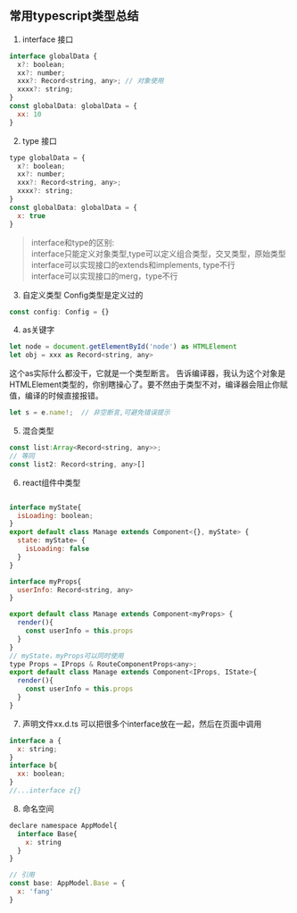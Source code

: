 ## 常用typescript类型总结

1. interface 接口
```js
interface globalData {
  x?: boolean;
  xx?: number;
  xxx?: Record<string, any>; // 对象使用
  xxxx?: string;
}
const globalData: globalData = {
  xx: 10
}
```
2. type 接口
```js
type globalData = {
  x?: boolean;
  xx?: number;
  xxx?: Record<string, any>;
  xxxx?: string;
}
const globalData: globalData = {
  x: true
}
```
> interface和type的区别:  
interface只能定义对象类型,type可以定义组合类型，交叉类型，原始类型  
interface可以实现接口的extends和implements, type不行  
interface可以实现接口的merg，type不行


3. 自定义类型
Config类型是定义过的
```js
const config: Config = {}
```

4. as关键字
```js
let node = document.getElementById('node') as HTMLElement
let obj = xxx as Record<string, any>
```
这个as实际什么都没干，它就是一个类型断言。
告诉编译器，我认为这个对象是 HTMLElement类型的，你别瞎操心了。要不然由于类型不对，编译器会阻止你赋值，编译的时候直接报错。

```js
let s = e.name!;  // 非空断言,可避免错误提示

```
5. 混合类型
```js
const list:Array<Record<string, any>>;
// 等同
const list2: Record<string, any>[]
```
6. react组件中类型
```js

interface myState{
  isLoading: boolean;
}
export default class Manage extends Component<{}, myState> {
  state: myState= {
    isLoading: false
  }
}

interface myProps{
  userInfo: Record<string, any>
}

export default class Manage extends Component<myProps> {
  render(){
    const userInfo = this.props
  }
}
// myState，myProps可以同时使用
type Props = IProps & RouteComponentProps<any>;
export default class Manage extends Component<IProps, IState>{
  render(){
    const userInfo = this.props
  }
}

```
7. 声明文件xx.d.ts
可以把很多个interface放在一起，然后在页面中调用
```js
interface a {
  x: string;
}
interface b{
  xx: boolean;
}
//...interface z{}
```

8. 命名空间
```js
declare namespace AppModel{
  interface Base{
    x: string
  }
}

// 引用
const base: AppModel.Base = {
  x: 'fang'
}
```
